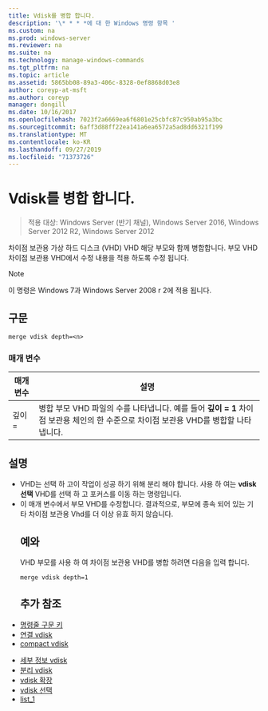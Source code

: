 ```yaml
---
title: Vdisk를 병합 합니다.
description: '\* * * *에 대 한 Windows 명령 항목 '
ms.custom: na
ms.prod: windows-server
ms.reviewer: na
ms.suite: na
ms.technology: manage-windows-commands
ms.tgt_pltfrm: na
ms.topic: article
ms.assetid: 5865bb08-89a3-406c-8328-0ef8868d03e8
author: coreyp-at-msft
ms.author: coreyp
manager: dongill
ms.date: 10/16/2017
ms.openlocfilehash: 7023f2a6669ea6f6801e25cbfc87c950ab95a3bc
ms.sourcegitcommit: 6aff3d88ff22ea141a6ea6572a5ad8dd6321f199
ms.translationtype: MT
ms.contentlocale: ko-KR
ms.lasthandoff: 09/27/2019
ms.locfileid: "71373726"
---
```

# <a name="merge-vdisk"></a>Vdisk를 병합 합니다.

>적용 대상: Windows Server (반기 채널), Windows Server 2016, Windows Server 2012 R2, Windows Server 2012

차이점 보관용 가상 하드 디스크 (VHD) VHD 해당 부모와 함께 병합합니다. 부모 VHD 차이점 보관용 VHD에서 수정 내용을 적용 하도록 수정 됩니다.
> [!NOTE]
> 이 명령은 Windows 7과 Windows Server 2008 r 2에 적용 됩니다.
> ## <a name="syntax"></a>구문
> ```
> merge vdisk depth=<n>
> ```
> ### <a name="parameters"></a>매개 변수
> 
> | 매개 변수 |                                                                                    설명                                                                                    |
> |-----------|-----------------------------------------------------------------------------------------------------------------------------------------------------------------------------------|
> | 깊이 = <n> | 병합 부모 VHD 파일의 수를 나타냅니다. 예를 들어 **깊이 = 1** 차이점 보관용 체인의 한 수준으로 차이점 보관용 VHD를 병합할 나타냅니다. |
> 
> ## <a name="remarks"></a>설명
> - VHD는 선택 하 고이 작업이 성공 하기 위해 분리 해야 합니다. 사용 하 여는 **vdisk 선택** VHD를 선택 하 고 포커스를 이동 하는 명령입니다.
> - 이 매개 변수에서 부모 VHD를 수정합니다. 결과적으로, 부모에 종속 되어 있는 기타 차이점 보관용 Vhd를 더 이상 유효 하지 않습니다.
>   ## <a name="BKMK_Examples"></a>예와
>   VHD 부모를 사용 하 여 차이점 보관용 VHD를 병합 하려면 다음을 입력 합니다.
>   ```
>   merge vdisk depth=1
>   ```
>   ## <a name="additional-references"></a>추가 참조
> - [명령줄 구문 키](command-line-syntax-key.md)
> - [연결 vdisk](attach-vdisk.md)
> - [compact vdisk](compact-vdisk.md)

-   [세부 정보 vdisk](detail-vdisk.md)
-   [분리 vdisk](detach-vdisk.md)
-   [vdisk 확장](expand-vdisk.md)
-   [vdisk 선택](select-vdisk.md)
-   [list_1](list_1.md)
